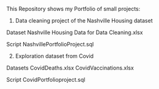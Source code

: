 This Repository shows my Portfolio of small projects:

1. Data cleaning project of the Nashville Housing dataset 

Dataset
Nashville Housing Data for Data Cleaning.xlsx

Script
NashvillePortfolioProject.sql

2. Exploration dataset from Covid 

Datasets
CovidDeaths.xlsx
CovidVaccinations.xlsx

Script 
CovidPortfolioproject.sql
